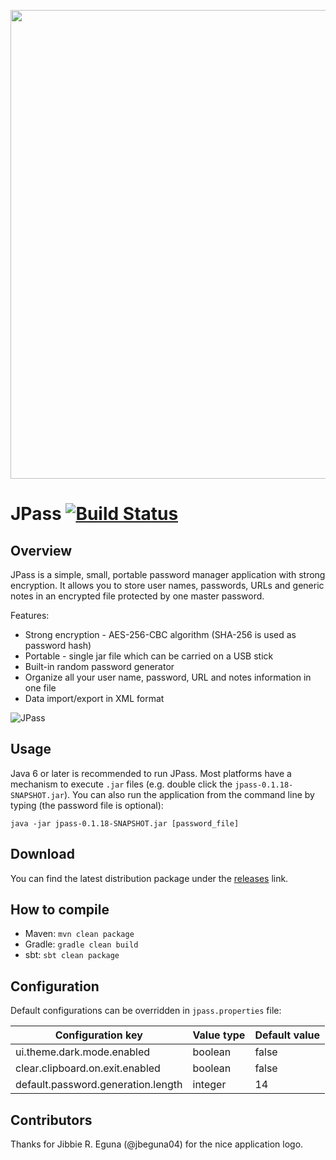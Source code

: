 <p align="center">
 <img src="https://raw.githubusercontent.com/gaborbata/jpass/master/LogoDesign/bannerReadMe.png" width=750 align="center">
</p>

JPass [![Build Status](https://travis-ci.org/gaborbata/jpass.svg?branch=master)](https://travis-ci.org/gaborbata/jpass)
=====

Overview
--------
JPass is a simple, small, portable password manager application with strong encryption. It allows you to store user names, passwords, URLs and generic notes in an encrypted file protected by one master password.

Features:

* Strong encryption - AES-256-CBC algorithm (SHA-256 is used as password hash)
* Portable - single jar file which can be carried on a USB stick
* Built-in random password generator
* Organize all your user name, password, URL and notes information in one file
* Data import/export in XML format

![JPass](https://raw.githubusercontent.com/gaborbata/jpass/master/resources/jpass-capture.gif)

Usage
-----
Java 6 or later is recommended to run JPass. Most platforms have a mechanism to execute `.jar` files (e.g. double click the `jpass-0.1.18-SNAPSHOT.jar`).
You can also run the application from the command line by typing (the password file is optional):

    java -jar jpass-0.1.18-SNAPSHOT.jar [password_file]

Download
--------
You can find the latest distribution package under the [releases](https://github.com/gaborbata/jpass/releases) link.

How to compile
--------------
* Maven: `mvn clean package`
* Gradle: `gradle clean build`
* sbt: `sbt clean package`

Configuration
-------------
Default configurations can be overridden in `jpass.properties` file:

| Configuration key                  | Value type | Default value |
| ---------------------------------- | ---------- | ------------- |
| ui.theme.dark.mode.enabled         | boolean    | false         |
| clear.clipboard.on.exit.enabled    | boolean    | false         |
| default.password.generation.length | integer    | 14            |

Contributors
------------
Thanks for Jibbie R. Eguna (@jbeguna04) for the nice application logo.

